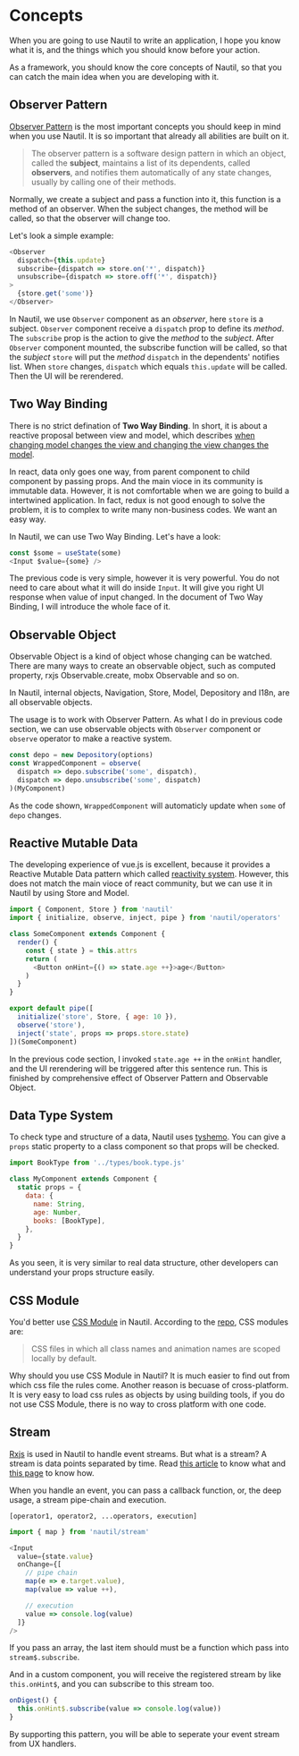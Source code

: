 # Concepts

When you are going to use Nautil to write an application, I hope you know what it is, and the things which you should know before your action.

As a framework, you should know the core concepts of Nautil, so that you can catch the main idea when you are developing with it.

## Observer Pattern

[Observer Pattern](https://en.wikipedia.org/wiki/Observer_pattern) is the most important concepts you should keep in mind when you use Nautil. It is so important that already all abilities are built on it.

> The observer pattern is a software design pattern in which an object, called the **subject**, maintains a list of its dependents, called **observers**, and notifies them automatically of any state changes, usually by calling one of their methods.

Normally, we create a subject and pass a function into it, this function is a method of an observer. When the subject changes, the method will be called, so that the observer will change too.

Let's look a simple example:

```js
<Observer
  dispatch={this.update}
  subscribe={dispatch => store.on('*', dispatch)}
  unsubscribe={dispatch => store.off('*', dispatch)}
>
  {store.get('some')}
</Observer>
```

In Nautil, we use `Observer` component as an *observer*, here `store` is a subject. `Observer` component receive a `dispatch` prop to define its *method*. The `subscribe` prop is the action to give the *method* to the *subject*. After `Observer` component mounted, the subscribe function will be called, so that the *subject* `store` will put the *method* `dispatch` in the dependents' notifies list. When `store` changes, `dispatch` which equals `this.update` will be called. Then the UI will be rerendered.

## Two Way Binding

There is no strict defination of **Two Way Binding**. In short, it is about a reactive proposal between view and model, which describes [when changing model changes the view and changing the view changes the model](https://medium.com/front-end-weekly/what-is-2-way-data-binding-44dd8082e48e).

In react, data only goes one way, from parent component to child component by passing props. And the main vioce in its community is immutable data. However, it is not comfortable when we are going to build a intertwined application. In fact, redux is not good enough to solve the problem, it is to complex to write many non-business codes. We want an easy way.

In Nautil, we can use Two Way Binding. Let's have a look:

```js
const $some = useState(some)
<Input $value={some} />
```

The previous code is very simple, however it is very powerful. You do not need to care about what it will do inside `Input`. It will give you right UI response when value of input changed. In the document of Two Way Binding, I will introduce the whole face of it.

## Observable Object

Observable Object is a kind of object whose changing can be watched. There are many ways to create an observable object, such as computed property, rxjs Observable.create, mobx Observable and so on.

In Nautil, internal objects, Navigation, Store, Model, Depository and I18n, are all observable objects.

The usage is to work with Observer Pattern. As what I do in previous code section, we can use observable objects with `Observer` component or `observe` operator to make a reactive system.

```js
const depo = new Depository(options)
const WrappedComponent = observe(
  dispatch => depo.subscribe('some', dispatch),
  dispatch => depo.unsubscribe('some', dispatch)
)(MyComponent)
```

As the code shown, `WrappedComponent` will automaticly update when `some` of `depo` changes.

## Reactive Mutable Data

The developing experience of vue.js is excellent, because it provides a Reactive Mutable Data pattern which called [reactivity system](https://vuejs.org/v2/guide/instance.html#Data-and-Methods). However, this does not match the main vioce of react community, but we can use it in Nautil by using Store and Model.

```js
import { Component, Store } from 'nautil'
import { initialize, observe, inject, pipe } from 'nautil/operators'

class SomeComponent extends Component {
  render() {
    const { state } = this.attrs
    return (
      <Button onHint={() => state.age ++}>age</Button>
    )
  }
}

export default pipe([
  initialize('store', Store, { age: 10 }),
  observe('store'),
  inject('state', props => props.store.state)
])(SomeComponent)
```

In the previous code section, I invoked `state.age ++` in the `onHint` handler, and the UI rerendering will be triggered after this sentence run. This is finished by comprehensive effect of Observer Pattern and Observable Object.

## Data Type System

To check type and structure of a data, Nautil uses [tyshemo](https://github.com/tangshuang/tyshemo#concepts). You can give a `props` static property to a class component so that props will be checked.

```js
import BookType from '../types/book.type.js'

class MyComponent extends Component {
  static props = {
    data: {
      name: String,
      age: Number,
      books: [BookType],
    },
  }
}
```

As you seen, it is very similar to real data structure, other developers can understand your props structure easily.

## CSS Module

You'd better use [CSS Module](https://css-tricks.com/css-modules-part-1-need/) in Nautil. According to the [repo](https://github.com/css-modules/css-modules), CSS modules are:

> CSS files in which all class names and animation names are scoped locally by default.

Why should you use CSS Module in Nautil? It is much easier to find out from which css file the rules come. Another reason is becuase of cross-platform. It is very easy to load css rules as objects by using building tools, if you do not use CSS Module, there is no way to cross platform with one code.

## Stream

[Rxjs](https://github.com/ReactiveX/RxJS) is used in Nautil to handle event streams. But what is a stream? A stream is data points separated by time. Read [this article](https://javascript.tutorialhorizon.com/2017/04/28/rxjs-tutorial-getting-started-with-rxjs-and-streams/) to know what and [this page](https://rxjs.dev/guide/operators) to know how.

When you handle an event, you can pass a callback function, or, the deep usage, a stream pipe-chain and execution.

```
[operator1, operator2, ...operators, execution]
```

```js
import { map } from 'nautil/stream'

<Input
  value={state.value}
  onChange={[
    // pipe chain
    map(e => e.target.value),
    map(value => value ++),

    // execution
    value => console.log(value)
  ]}
/>
```

If you pass an array, the last item should must be a function which pass into `stream$.subscribe`.

And in a custom component, you will receive the registered stream by like `this.onHint$`, and you can subscribe to this stream too.

```js
onDigest() {
  this.onHint$.subscribe(value => console.log(value))
}
```

By supporting this pattern, you will be able to seperate your event stream from UX handlers.
